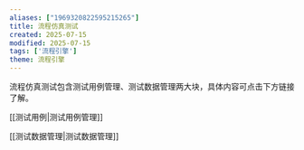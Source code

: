 ```yaml
---
aliases: ["1969320822595215265"]
title: 流程仿真测试
created: 2025-07-15
modified: 2025-07-15
tags: ['流程引擎']
theme: 流程引擎
---
```


流程仿真测试包含测试用例管理、测试数据管理两大块，具体内容可点击下方链接了解。

[[测试用例|测试用例管理]]

[[测试数据管理|测试数据管理]]